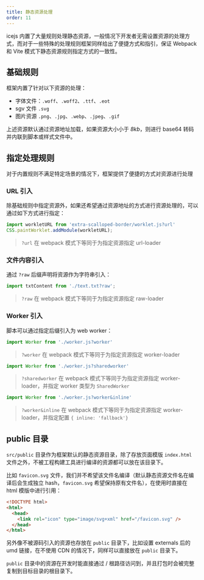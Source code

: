 ```yaml
---
title: 静态资源处理
order: 11
---
```


icejs 内置了大量规则处理静态资源，一般情况下开发者无需设置资源的处理方式，而对于一些特殊的处理规则框架同样给出了便捷方式和指引，保证 Webpack 和 Vite 模式下静态资源规则指定方式的一致性。

## 基础规则

框架内置了针对以下资源的处理：

- 字体文件：`.woff`、`.woff2`、`.ttf`、`.eot`
- sgv 文件 `.svg`
- 图片资源 `.png`、`.jpg`、`.webp`、`.jpeg`、`.gif`

上述资源默认通过资源地址加载，如果资源大小小于 *8kb*，则进行 base64 转码并内联到脚本或样式文件中。

## 指定处理规则

对于内置规则不满足特定场景的情况下，框架提供了便捷的方式对资源进行处理

### URL 引入

除基础规则中指定资源外，如果还希望通过资源地址的方式进行资源处理的，可以通过如下方式进行指定：

```js
import workletURL from 'extra-scalloped-border/worklet.js?url'
CSS.paintWorklet.addModule(workletURL);
```

> `?url` 在 webpack 模式下等同于为指定资源指定 url-loader

### 文件内容引入

通过 `?raw` 后缀声明将资源作为字符串引入：

```js
import txtContent from './text.txt?raw';
```

> `?raw` 在 webpack 模式下等同于为指定资源指定 raw-loader

### Worker 引入

脚本可以通过指定后缀引入为 web worker：

```js
import Worker from './worker.js?worker'
```

> `?worker` 在 webpack 模式下等同于为指定资源指定 worker-loader

```js
import Worker from './worker.js?sharedworker'
```

> `?sharedworker` 在 webpack 模式下等同于为指定资源指定 worker-loader，并指定 worker 类型为 `SharedWorker`

```js
import Worker from './worker.js?worker&inline'
```

> `?worker&inline` 在 webpack 模式下等同于为指定资源指定 worker-loader，并指定配置 `{ inline: 'fallback'}`

## public 目录

`src/public` 目录作为框架默认的静态资源目录，除了存放页面模版 `index.html` 文件之外，不被工程构建工具进行编译的资源都可以放在该目录下。

比如 `favicon.svg` 文件，我们并不希望该文件名编译（默认静态资源文件名在编译后会生成独立 hash，`favicon.svg` 希望保持原有文件名），在使用时直接在 html 模版中进行引用：

```html
<!DOCTYPE html>
<html>
  <head>
    <link rel="icon" type="image/svg+xml" href="/favicon.svg" />
  </head>
</html>
```

另外像不被源码引入的资源也存放在 `public` 目录下，比如设置 externals 后的 umd 链接，在不使用 CDN 的情况下，同样可以直接放在 `public` 目录下。

`public` 目录中的资源在开发时能直接通过 / 根路径访问到，并且打包时会被完整复制到目标目录的根目录下。
